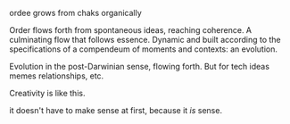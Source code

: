 ordee grows from chaks
organically

Order flows forth from spontaneous ideas, reaching coherence. A culminating flow that follows essence. Dynamic and built according to the specifications of a compendeum of moments and contexts: an evolution.

Evolution in the post-Darwinian sense, flowing forth. But for tech ideas memes relationships, etc.

Creativity is like this.

it doesn't have to make sense at first, because it *is* sense.

